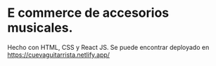 # E commerce de accesorios musicales.

Hecho con HTML, CSS y React JS.
Se puede encontrar deployado en https://cuevaguitarrista.netlify.app/

